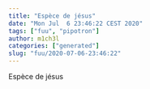 ```yaml
---
title: "Espèce de jésus"
date: "Mon Jul  6 23:46:22 CEST 2020"
tags: ["fuu", "pipotron"]
author: m1ch3l
categories: ["generated"]
slug: "fuu/2020-07-06-23:46:22"
---
```


Espèce de jésus
